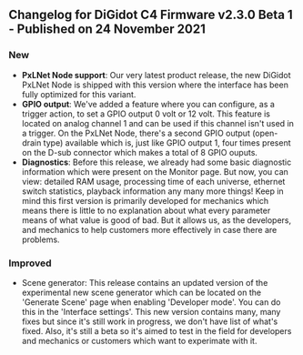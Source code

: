 ## Changelog for DiGidot C4 Firmware v2.3.0 Beta 1 - Published on 24 November 2021 ##

### New ###
* **PxLNet Node support**: Our very latest product release, the new DiGidot PxLNet Node is shipped with this version where the interface has been fully optimized for this variant.
* **GPIO output**: We've added a feature where you can configure, as a trigger action, to set a GPIO output 0 volt or 12 volt. This feature is located on analog channel 1 and can be used if this channel isn't used in a trigger. On the PxLNet Node, there's a second GPIO output (open-drain type) available which is, just like GPIO output 1, four times present on the D-sub connector which makes a total of 8 GPIO ouputs. 
* **Diagnostics**: Before this release, we already had some basic diagnostic information which were present on the Monitor page. But now, you can view: detailed RAM usage, processing time of each universe, ethernet switch statistics, playback information any many more things! Keep in mind this first version is primarily developed for mechanics which means there is little to no explanation about what every parameter means of what value is good of bad. But it allows us, as the developers, and mechanics to help customers more effectively in case there are problems.

### Improved ###
* Scene generator: This release contains an updated version of the experimental new scene generator which can be located on the 'Generate Scene' page when enabling 'Developer mode'. You can do this in the 'Interface settings'. This new version contains many, many fixes but since it's still work in progress, we don't have list of what's fixed. Also, it's still a beta so it's aimed to test in the field for developers and mechanics or customers which want to experimate with it.
